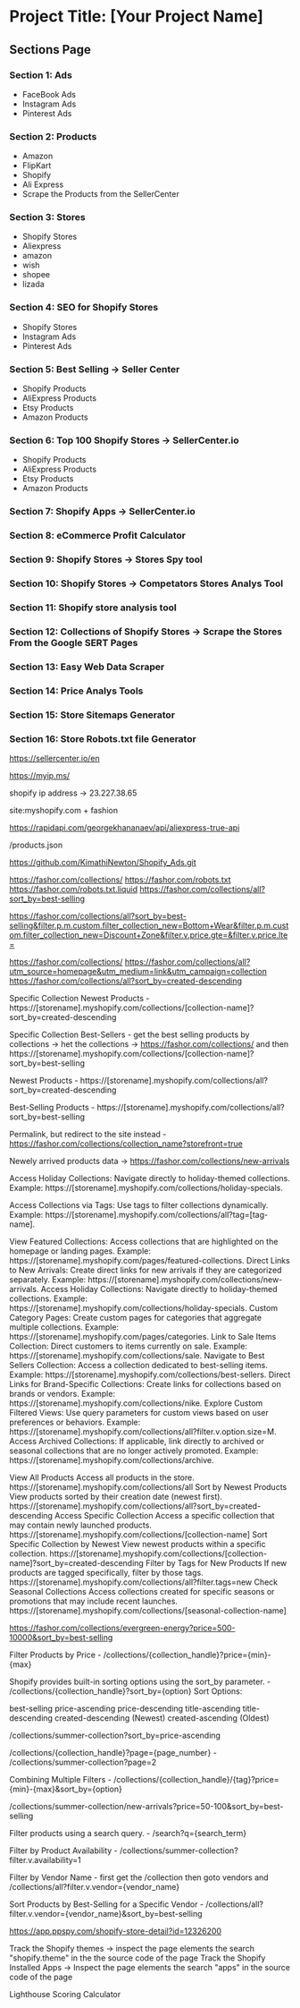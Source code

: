 # Project Title: [Your Project Name]

## Sections Page

### Section 1: Ads
   - FaceBook Ads
   - Instagram Ads
   - Pinterest Ads

### Section 2: Products
   - Amazon
   - FlipKart
   - Shopify
   - Ali Express
   - Scrape the Products from the SellerCenter

### Section 3: Stores
   - Shopify Stores
   - Aliexpress
   - amazon
   - wish
   - shopee
   - lizada
  

### Section 4: SEO for Shopify Stores
   - Shopify Stores 
   - Instagram Ads
   - Pinterest Ads
  
### Section 5: Best Selling -> Seller Center
   - Shopify Products
   - AliExpress Products
   - Etsy Products
   - Amazon Products

### Section 6: Top 100 Shopify Stores -> SellerCenter.io
   - Shopify Products
   - AliExpress Products
   - Etsy Products
   - Amazon Products

### Section 7: Shopify Apps -> SellerCenter.io
### Section 8: eCommerce Profit Calculator

### Section 9: Shopify Stores -> Stores Spy tool
### Section 10: Shopify Stores -> Competators Stores Analys Tool
### Section 11: Shopify store analysis tool
### Section 12: Collections of Shopify Stores -> Scrape the Stores From the Google SERT Pages
### Section 13: Easy Web Data Scraper
### Section 14: Price Analys Tools
### Section 15: Store Sitemaps Generator
### Section 16: Store Robots.txt file Generator


https://sellercenter.io/en

https://myip.ms/

shopify ip address -> 23.227.38.65

site:myshopify.com + fashion

https://rapidapi.com/georgekhananaev/api/aliexpress-true-api

<store url>/products.json

https://github.com/KimathiNewton/Shopify_Ads.git

https://fashor.com/collections/
https://fashor.com/robots.txt
https://fashor.com/robots.txt.liquid
https://fashor.com/collections/all?sort_by=best-selling

https://fashor.com/collections/all?sort_by=best-selling&filter.p.m.custom.filter_collection_new=Bottom+Wear&filter.p.m.custom.filter_collection_new=Discount+Zone&filter.v.price.gte=&filter.v.price.lte=

https://fashor.com/collections/
https://fashor.com/collections/all?utm_source=homepage&utm_medium=link&utm_campaign=collection
https://fashor.com/collections/all?sort_by=created-descending

Specific Collection Newest Products - https://[storename].myshopify.com/collections/[collection-name]?sort_by=created-descending

Specific Collection Best-Sellers - get the best selling products by collections -> het the collections -> https://fashor.com/collections/ and then https://[storename].myshopify.com/collections/[collection-name]?sort_by=best-selling

Newest Products - https://[storename].myshopify.com/collections/all?sort_by=created-descending

Best-Selling Products - https://[storename].myshopify.com/collections/all?sort_by=best-selling

Permalink, but redirect to the site instead - https://fashor.com/collections/collection_name?storefront=true

Newely arrived products data -> https://fashor.com/collections/new-arrivals

Access Holiday Collections: Navigate directly to holiday-themed collections. Example: https://[storename].myshopify.com/collections/holiday-specials.

Access Collections via Tags: Use tags to filter collections dynamically. Example: https://[storename].myshopify.com/collections/all?tag=[tag-name].

View Featured Collections: Access collections that are highlighted on the homepage or landing pages. Example: https://[storename].myshopify.com/pages/featured-collections.
Direct Links to New Arrivals: Create direct links for new arrivals if they are categorized separately. Example: https://[storename].myshopify.com/collections/new-arrivals.
Access Holiday Collections: Navigate directly to holiday-themed collections. Example: https://[storename].myshopify.com/collections/holiday-specials.
Custom Category Pages: Create custom pages for categories that aggregate multiple collections. Example: https://[storename].myshopify.com/pages/categories.
Link to Sale Items Collection: Direct customers to items currently on sale. Example: https://[storename].myshopify.com/collections/sale.
Navigate to Best Sellers Collection: Access a collection dedicated to best-selling items. Example: https://[storename].myshopify.com/collections/best-sellers.
Direct Links for Brand-Specific Collections: Create links for collections based on brands or vendors. Example: https://[storename].myshopify.com/collections/nike.
Explore Custom Filtered Views: Use query parameters for custom views based on user preferences or behaviors. Example: https://[storename].myshopify.com/collections/all?filter.v.option.size=M.
Access Archived Collections: If applicable, link directly to archived or seasonal collections that are no longer actively promoted. Example: https://[storename].myshopify.com/collections/archive.

View All Products	Access all products in the store.	https://[storename].myshopify.com/collections/all
Sort by Newest Products	View products sorted by their creation date (newest first).	https://[storename].myshopify.com/collections/all?sort_by=created-descending
Access Specific Collection	Access a specific collection that may contain newly launched products.	https://[storename].myshopify.com/collections/[collection-name]
Sort Specific Collection by Newest	View newest products within a specific collection.	https://[storename].myshopify.com/collections/[collection-name]?sort_by=created-descending
Filter by Tags for New Products	If new products are tagged specifically, filter by those tags.	https://[storename].myshopify.com/collections/all?filter.tags=new
Check Seasonal Collections	Access collections created for specific seasons or promotions that may include recent launches.	https://[storename].myshopify.com/collections/[seasonal-collection-name]

https://fashor.com/collections/evergreen-energy?price=500-10000&sort_by=best-selling

Filter Products by Price - /collections/{collection_handle}?price={min}-{max}

Shopify provides built-in sorting options using the sort_by parameter. - /collections/{collection_handle}?sort_by={option}
Sort Options:

best-selling
price-ascending
price-descending
title-ascending
title-descending
created-descending (Newest)
created-ascending (Oldest)

/collections/summer-collection?sort_by=price-ascending

/collections/{collection_handle}?page={page_number} - /collections/summer-collection?page=2

Combining Multiple Filters - 
/collections/{collection_handle}/{tag}?price={min}-{max}&sort_by={option}

/collections/summer-collection/new-arrivals?price=50-100&sort_by=best-selling

Filter products using a search query. - /search?q={search_term}

Filter by Product Availability - 
/collections/summer-collection?filter.v.availability=1

Filter by Vendor Name - first get the /collection then goto vendors and 
/collections/all?filter.v.vendor={vendor_name}

Sort Products by Best-Selling for a Specific Vendor - /collections/all?filter.v.vendor={vendor_name}&sort_by=best-selling

https://app.ppspy.com/shopify-store-detail?id=12326200

Track the Shopify themes -> inspect the page elements the search "shopify.theme" in the the source code of the page
Track the Shopify Installed Apps -> Inspect the page elements the search "apps" in the source code of the page

Lighthouse Scoring Calculator


